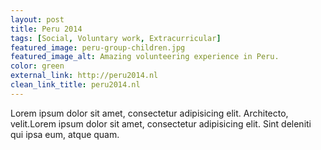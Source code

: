 ```yaml
---
layout: post
title: Peru 2014
tags: [Social, Voluntary work, Extracurricular]
featured_image: peru-group-children.jpg
featured_image_alt: Amazing volunteering experience in Peru.
color: green
external_link: http://peru2014.nl
clean_link_title: peru2014.nl
---
```


Lorem ipsum dolor sit amet, consectetur adipisicing elit. Architecto, velit.Lorem ipsum dolor sit amet, consectetur adipisicing elit. Sint deleniti qui ipsa eum, atque quam.